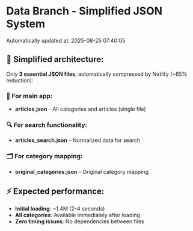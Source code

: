 # Data Branch - Simplified JSON System
Automatically updated at: 2025-08-25 07:40:05

## 🎯 Simplified architecture:
Only **3 essential JSON files**, automatically compressed by Netlify (~65% reduction):

### 📱 For main app:
- **articles.json** - All categories and articles (single file)

### 🔍 For search functionality:
- **articles_search.json** - Normalized data for search

### 🗂️ For category mapping:
- **original_categories.json** - Original category mapping

## ⚡ Expected performance:
- **Initial loading**: ~1.4M (2-4 seconds)
- **All categories**: Available immediately after loading
- **Zero timing issues**: No dependencies between files
